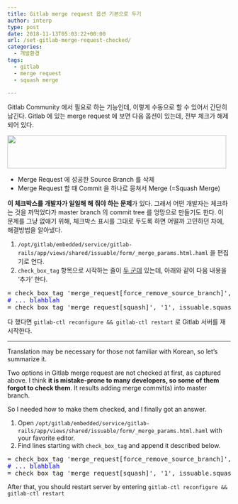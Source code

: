 ```yaml
---
title: Gitlab merge request 옵션 기본으로 두기
author: interp
type: post
date: 2018-11-13T05:03:22+00:00
url: /set-gitlab-merge-request-checked/
categories:
  - 개발환경
tags:
  - gitlab
  - merge request
  - squash merge

---
```

Gitlab Community 에서 필요로 하는 기능인데, 이렇게 수동으로 할 수 있어서 간단히 남긴다. Gitlab 에 있는 merge request 에 보면 다음 옵션이 있는데, 전부 체크가 해제되어 있다.

<img class="size-full wp-image-1441 alignnone" src="https://interp.blog/wp-content/uploads/2018/11/제목-없음.png" alt="" width="494" height="75" srcset="https://interp.blog/wp-content/uploads/2018/11/제목-없음.png 494w, https://interp.blog/wp-content/uploads/2018/11/제목-없음-300x46.png 300w" sizes="(max-width: 494px) 100vw, 494px" />

  * Merge Request 에 성공한 Source Branch 를 삭제
  * Merge Request 할 때 Commit 을 하나로 뭉쳐서 Merge (=Squash Merge)

**이 체크박스를 개발자가 일일해 해 줘야 하는 문제**가 있다. 그래서 어떤 개발자는 체크하는 것을 까먹었다가 master branch 의 commit tree 를 엉망으로 만들기도 한다. 이 문제를 그냥 없애기 위해, 체크박스 표시를 그대로 두도록 하면 어떨까 고민하던 차에, 해결방법을 알아냈다.

  1. `/opt/gitlab/embedded/service/gitlab-rails/app/views/shared/issuable/form/_merge_params.html.haml` 을 편집기로 연다.
  2. `check_box_tag` 항목으로 시작하는 줄이 <span style="text-decoration: underline;">두 군데</span> 있는데, 아래와 같이 다음 내용을 &#8216;추가&#8217; 한다.

<pre>= check_box_tag 'merge_request[force_remove_source_branch]', '1', issuable.force_remove_source_branch?, class: 'form-check-input'<span style="color: #ff0000;">, checked: 'checked'</span> 
<span style="color: #0000ff;"># ... blahblah</span> 
= check_box_tag 'merge_request[squash]', '1', issuable.squash, class: 'form-check-input'<span style="color: #ff0000;">, checked: 'checked'</span></pre>

다 했다면 `gitlab-ctl reconfigure && gitlab-ctl restart` 로 Gitlab 서버를 재시작한다.

* * *

Translation may be necessary for those not familiar with Korean, so let&#8217;s summarize it.

Two options in Gitlab merge request are not checked at first, as captured above. I think **it is mistake-prone to many developers, so some of them forgot to check them**. It results adding merge commit(s) into master branch.

So I needed how to make them checked, and I finally got an answer.

  1. Open `/opt/gitlab/embedded/service/gitlab-rails/app/views/shared/issuable/form/_merge_params.html.haml` with your favorite editor.
  2. Find lines starting with `check_box_tag` and append it described below.

<pre>= check_box_tag 'merge_request[force_remove_source_branch]', '1', issuable.force_remove_source_branch?, class: 'form-check-input'<span style="color: #ff0000;">, checked: 'checked'</span> 
<span style="color: #0000ff;"># ... blahblah</span> 
= check_box_tag 'merge_request[squash]', '1', issuable.squash, class: 'form-check-input'<span style="color: #ff0000;">, checked: 'checked'</span></pre>

After that, you should restart server by entering `gitlab-ctl reconfigure && gitlab-ctl restart`